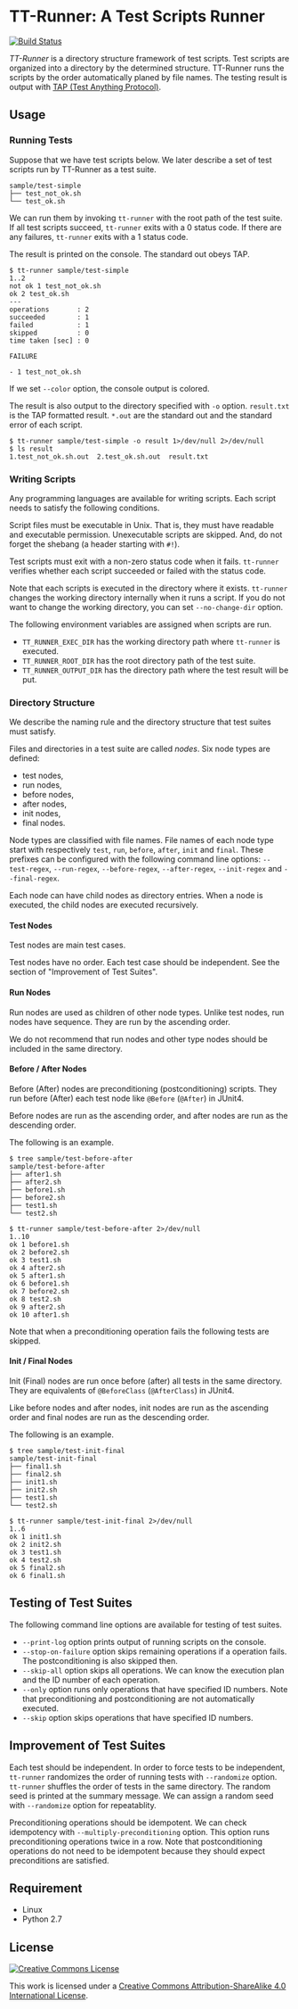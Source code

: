 # TT-Runner: A Test Scripts Runner

[![Build Status](https://travis-ci.org/fjkz/tt-runner.svg?branch=master)](https://travis-ci.org/fjkz/tt-runner)

*TT-Runner* is a directory structure framework of test scripts. Test scripts are organized into a directory by the determined structure. TT-Runner runs the scripts by the order automatically planed by file names. The testing result is output with [TAP (Test Anything Protocol)](http://testanything.org/).

## Usage

### Running Tests

Suppose that we have test scripts below. We later describe a set of test scripts run by TT-Runner as a test suite.

```
sample/test-simple
├── test_not_ok.sh
└── test_ok.sh
```

We can run them by invoking `tt-runner` with the root path of the test suite. If all test scripts succeed, `tt-runner` exits with a 0 status code. If there are any failures, `tt-runner` exits with a 1 status code.

The result is printed on the console. The standard out obeys TAP.

```
$ tt-runner sample/test-simple
1..2
not ok 1 test_not_ok.sh
ok 2 test_ok.sh
---
operations       : 2
succeeded        : 1
failed           : 1
skipped          : 0
time taken [sec] : 0

FAILURE

- 1 test_not_ok.sh

```

If we set `--color` option, the console output is colored.

The result is also output to the directory specified with `-o` option. `result.txt` is the TAP formatted result. `*.out` are the standard out and the standard error of each script.

```
$ tt-runner sample/test-simple -o result 1>/dev/null 2>/dev/null
$ ls result
1.test_not_ok.sh.out  2.test_ok.sh.out  result.txt
```

### Writing Scripts

Any programming languages are available for writing scripts. Each script needs to satisfy the following conditions.

Script files must be executable in Unix. That is, they must have readable and executable permission. Unexecutable scripts are skipped. And, do not forget the shebang (a header starting with `#!`).

Test scripts must exit with a non-zero status code when it fails. `tt-runner` verifies whether each script succeeded or failed with the status code.

Note that each scripts is executed in the directory where it exists. `tt-runner` changes the working directory internally when it runs a script. If you do not want to change the working directory, you can set `--no-change-dir` option.

The following environment variables are assigned when scripts are run.

- `TT_RUNNER_EXEC_DIR` has the working directory path where `tt-runner` is executed.
- `TT_RUNNER_ROOT_DIR` has the root directory path of the test suite.
- `TT_RUNNER_OUTPUT_DIR` has the directory path where the test result will be put.

### Directory Structure

We describe the naming rule and the directory structure that test suites must satisfy.

Files and directories in a test suite are called *nodes*. Six node types are defined:

- test nodes,
- run nodes,
- before nodes,
- after nodes,
- init nodes,
- final nodes.

Node types are classified with file names. File names of each node type start with respectively `test`, `run`, `before`, `after`, `init` and `final`. These prefixes can be configured with the following command line options: `--test-regex`, `--run-regex`, `--before-regex`, `--after-regex`, `--init-regex` and `--final-regex`.

Each node can have child nodes as directory entries. When a node is executed, the child nodes are executed recursively.

#### Test Nodes

Test nodes are main test cases.

Test nodes have no order. Each test case should be independent. See the section of "Improvement of Test Suites".

#### Run Nodes

Run nodes are used as children of other node types. Unlike test nodes, run nodes have sequence. They are run by the ascending order.

We do not recommend that run nodes and other type nodes should be included in the same directory.

#### Before / After Nodes

Before (After) nodes are preconditioning (postconditioning) scripts. They run before (After) each test node like `@Before` (`@After`) in JUnit4.

Before nodes are run as the ascending order, and after nodes are run as the descending order.

The following is an example.

```
$ tree sample/test-before-after
sample/test-before-after
├── after1.sh
├── after2.sh
├── before1.sh
├── before2.sh
├── test1.sh
└── test2.sh

$ tt-runner sample/test-before-after 2>/dev/null
1..10
ok 1 before1.sh
ok 2 before2.sh
ok 3 test1.sh
ok 4 after2.sh
ok 5 after1.sh
ok 6 before1.sh
ok 7 before2.sh
ok 8 test2.sh
ok 9 after2.sh
ok 10 after1.sh
```

Note that when a preconditioning operation fails the following tests are skipped.

#### Init / Final Nodes

Init (Final) nodes are run once before (after) all tests in the same directory. They are equivalents of `@BeforeClass` (`@AfterClass`) in JUnit4.

Like before nodes and after nodes, init nodes are run as the ascending order and final nodes are run as the descending order.

The following is an example.

```
$ tree sample/test-init-final
sample/test-init-final
├── final1.sh
├── final2.sh
├── init1.sh
├── init2.sh
├── test1.sh
└── test2.sh

$ tt-runner sample/test-init-final 2>/dev/null
1..6
ok 1 init1.sh
ok 2 init2.sh
ok 3 test1.sh
ok 4 test2.sh
ok 5 final2.sh
ok 6 final1.sh
```

## Testing of Test Suites

The following command line options are available for testing of test suites.

- `--print-log` option prints output of running scripts on the console.
- `--stop-on-failure` option skips remaining operations if a operation fails. The postconditioning is also skipped then.
- `--skip-all` option skips all operations. We can know the execution plan and the ID number of each operation.
- `--only` option runs only operations that have specified ID numbers. Note that preconditioning and postconditioning are not automatically executed.
- `--skip` option skips operations that have specified ID numbers.

## Improvement of Test Suites

Each test should be independent. In order to force tests to be independent, `tt-runner` randomizes the order of running tests with `--randomize` option. `tt-runner` shuffles the order of tests in the same directory. The random seed is printed at the summary message. We can assign a random seed with `--randomize` option for repeatablity.

Preconditioning operations should be idempotent. We can check idempotency with `--multiply-preconditioning` option. This option runs preconditioning operations twice in a row. Note that postconditioning operations do not need to be idempotent because they should expect preconditions are satisfied.

## Requirement

- Linux
- Python 2.7

## License

<a rel="license" href="http://creativecommons.org/licenses/by-sa/4.0/"><img alt="Creative Commons License" style="border-width:0" src="https://i.creativecommons.org/l/by-sa/4.0/88x31.png" /></a>

This work is licensed under a <a rel="license" href="http://creativecommons.org/licenses/by-sa/4.0/">Creative Commons Attribution-ShareAlike 4.0 International License</a>.
